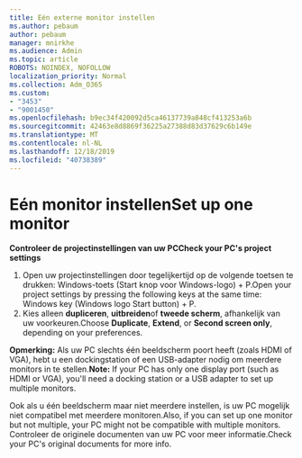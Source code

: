 ```yaml
---
title: Eén externe monitor instellen
ms.author: pebaum
author: pebaum
manager: mnirkhe
ms.audience: Admin
ms.topic: article
ROBOTS: NOINDEX, NOFOLLOW
localization_priority: Normal
ms.collection: Adm_O365
ms.custom:
- "3453"
- "9001450"
ms.openlocfilehash: b9ec34f420092d5ca46137739a848cf413253a6b
ms.sourcegitcommit: 42463e8d8869f36225a27388d83d37629c6b149e
ms.translationtype: MT
ms.contentlocale: nl-NL
ms.lasthandoff: 12/18/2019
ms.locfileid: "40738389"
---
```

# <a name="set-up-one-monitor"></a><span data-ttu-id="c3623-102">Eén monitor instellen</span><span class="sxs-lookup"><span data-stu-id="c3623-102">Set up one monitor</span></span>

<span data-ttu-id="c3623-103">**Controleer de projectinstellingen van uw PC**</span><span class="sxs-lookup"><span data-stu-id="c3623-103">**Check your PC's project settings**</span></span>

1. <span data-ttu-id="c3623-104">Open uw projectinstellingen door tegelijkertijd op de volgende toetsen te drukken: Windows-toets (Start knop voor Windows-logo) + P.</span><span class="sxs-lookup"><span data-stu-id="c3623-104">Open your project settings by pressing the following keys at the same time: Windows key (Windows logo Start button) + P.</span></span>
2. <span data-ttu-id="c3623-105">Kies alleen **dupliceren**, **uitbreiden**of **tweede scherm**, afhankelijk van uw voorkeuren.</span><span class="sxs-lookup"><span data-stu-id="c3623-105">Choose **Duplicate**, **Extend**, or **Second screen only**, depending on your preferences.</span></span>

<span data-ttu-id="c3623-106">**Opmerking:** Als uw PC slechts één beeldscherm poort heeft (zoals HDMI of VGA), hebt u een dockingstation of een USB-adapter nodig om meerdere monitors in te stellen.</span><span class="sxs-lookup"><span data-stu-id="c3623-106">**Note:** If your PC has only one display port (such as HDMI or VGA), you'll need a docking station or a USB adapter to set up multiple monitors.</span></span>

<span data-ttu-id="c3623-107">Ook als u één beeldscherm maar niet meerdere instellen, is uw PC mogelijk niet compatibel met meerdere monitoren.</span><span class="sxs-lookup"><span data-stu-id="c3623-107">Also, if you can set up one monitor but not multiple, your PC might not be compatible with multiple monitors.</span></span> <span data-ttu-id="c3623-108">Controleer de originele documenten van uw PC voor meer informatie.</span><span class="sxs-lookup"><span data-stu-id="c3623-108">Check your PC's original documents for more info.</span></span>